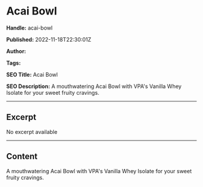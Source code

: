 # Acai Bowl

**Handle:** acai-bowl

**Published:** 2022-11-18T22:30:01Z

**Author:**  

**Tags:** 

**SEO Title:** Acai Bowl

**SEO Description:** A mouthwatering Acai Bowl with VPA's Vanilla Whey Isolate for your sweet fruity cravings.

---

## Excerpt

No excerpt available

---

## Content

A mouthwatering Acai Bowl with VPA's Vanilla Whey Isolate for your sweet fruity cravings.

